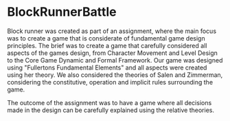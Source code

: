 # BlockRunnerBattle

Block runner was created as part of an assignment, where the main focus was to create a game that is considerate of fundamental game design principles.
The brief was to create a game that carefully considered all aspects of the games design, from Character Movement and Level Design to the Core Game Dynamic and Formal Framework. 
Our game was designed using "Fullertons Fundamental Elements" and all aspects were created using her theory. We also considered the theories of Salen and Zimmerman, considering the constitutive, operation and implicit rules surrounding the game. 

The outcome of the assignment was to have a game where all decisions made in the design can be carefully explained using the relative theories.
